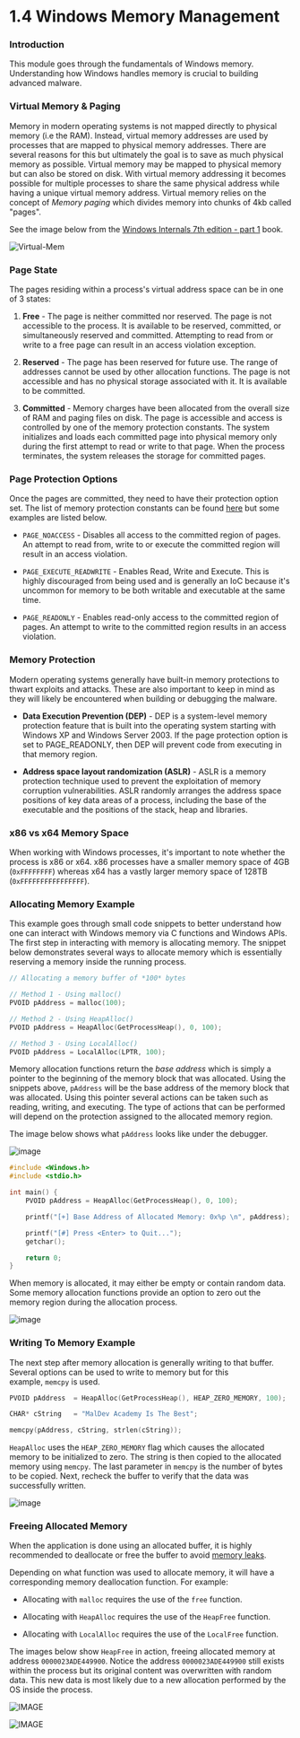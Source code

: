 # 1.4 Windows Memory Management

### Introduction

This module goes through the fundamentals of Windows memory. Understanding how Windows handles memory is crucial to building advanced malware.

### Virtual Memory & Paging

Memory in modern operating systems is not mapped directly to physical memory (i.e the RAM). Instead, virtual memory addresses are used by processes that are mapped to physical memory addresses. There are several reasons for this but ultimately the goal is to save as much physical memory as possible. Virtual memory may be mapped to physical memory but can also be stored on disk. With virtual memory addressing it becomes possible for multiple processes to share the same physical address while having a unique virtual memory address. Virtual memory relies on the concept of _Memory paging_ which divides memory into chunks of 4kb called "pages".

See the image below from the [Windows Internals 7th edition - part 1](https://learn.microsoft.com/en-us/sysinternals/resources/windows-internals) book.

![Virtual-Mem](https://maldevacademy.s3.amazonaws.com/images/Basic/5-windows-memory-management/virtual-memory.png)

### Page State

The pages residing within a process's virtual address space can be in one of 3 states:

1. **Free** - The page is neither committed nor reserved. The page is not accessible to the process. It is available to be reserved, committed, or simultaneously reserved and committed. Attempting to read from or write to a free page can result in an access violation exception.

2. **Reserved** - The page has been reserved for future use. The range of addresses cannot be used by other allocation functions. The page is not accessible and has no physical storage associated with it. It is available to be committed.

3. **Committed** - Memory charges have been allocated from the overall size of RAM and paging files on disk. The page is accessible and access is controlled by one of the memory protection constants. The system initializes and loads each committed page into physical memory only during the first attempt to read or write to that page. When the process terminates, the system releases the storage for committed pages.


### Page Protection Options

Once the pages are committed, they need to have their protection option set. The list of memory protection constants can be found [here](https://learn.microsoft.com/en-us/windows/win32/memory/memory-protection-constants) but some examples are listed below.

- `PAGE_NOACCESS` - Disables all access to the committed region of pages. An attempt to read from, write to or execute the committed region will result in an access violation.

- `PAGE_EXECUTE_READWRITE` - Enables Read, Write and Execute. This is highly discouraged from being used and is generally an IoC because it's uncommon for memory to be both writable and executable at the same time.

- `PAGE_READONLY` - Enables read-only access to the committed region of pages. An attempt to write to the committed region results in an access violation.


### Memory Protection

Modern operating systems generally have built-in memory protections to thwart exploits and attacks. These are also important to keep in mind as they will likely be encountered when building or debugging the malware.

- **Data Execution Prevention (DEP)** - DEP is a system-level memory protection feature that is built into the operating system starting with Windows XP and Windows Server 2003. If the page protection option is set to PAGE_READONLY, then DEP will prevent code from executing in that memory region.
    
- **Address space layout randomization (ASLR)** - ASLR is a memory protection technique used to prevent the exploitation of memory corruption vulnerabilities. ASLR randomly arranges the address space positions of key data areas of a process, including the base of the executable and the positions of the stack, heap and libraries.
    

### x86 vs x64 Memory Space

When working with Windows processes, it's important to note whether the process is x86 or x64. x86 processes have a smaller memory space of 4GB (`0xFFFFFFFF`) whereas x64 has a vastly larger memory space of 128TB (`0xFFFFFFFFFFFFFFFF`).

### Allocating Memory Example

This example goes through small code snippets to better understand how one can interact with Windows memory via C functions and Windows APIs. The first step in interacting with memory is allocating memory. The snippet below demonstrates several ways to allocate memory which is essentially reserving a memory inside the running process.

```c
// Allocating a memory buffer of *100* bytes

// Method 1 - Using malloc()
PVOID pAddress = malloc(100);

// Method 2 - Using HeapAlloc()
PVOID pAddress = HeapAlloc(GetProcessHeap(), 0, 100);

// Method 3 - Using LocalAlloc()
PVOID pAddress = LocalAlloc(LPTR, 100);
```

Memory allocation functions return the _base address_ which is simply a pointer to the beginning of the memory block that was allocated. Using the snippets above, `pAddress` will be the base address of the memory block that was allocated. Using this pointer several actions can be taken such as reading, writing, and executing. The type of actions that can be performed will depend on the protection assigned to the allocated memory region.

The image below shows what `pAddress` looks like under the debugger.

![image](https://maldevacademy.s3.amazonaws.com/images/Basic/memory-mgmt-105290746-d5fa58f7-b3d7-4064-98b8-6f7ee5dcc12d.png)

```c
#include <Windows.h>
#include <stdio.h>

int main() {
	PVOID pAddress = HeapAlloc(GetProcessHeap(), 0, 100);

	printf("[+] Base Address of Allocated Memory: 0x%p \n", pAddress);

	printf("[#] Press <Enter> to Quit...");
	getchar();

	return 0;
}
```

When memory is allocated, it may either be empty or contain random data. Some memory allocation functions provide an option to zero out the memory region during the allocation process.

![image](https://maldevacademy.s3.amazonaws.com/images/Basic/memory-mgmt-205290946-31ab4c35-b0e6-4727-9d45-8e439453207d.png)

### Writing To Memory Example

The next step after memory allocation is generally writing to that buffer. Several options can be used to write to memory but for this example, `memcpy` is used.

```c
PVOID pAddress	= HeapAlloc(GetProcessHeap(), HEAP_ZERO_MEMORY, 100);

CHAR* cString	= "MalDev Academy Is The Best";

memcpy(pAddress, cString, strlen(cString));
```

`HeapAlloc` uses the `HEAP_ZERO_MEMORY` flag which causes the allocated memory to be initialized to zero. The string is then copied to the allocated memory using `memcpy`. The last parameter in `memcpy` is the number of bytes to be copied. Next, recheck the buffer to verify that the data was successfully written.

![image](https://maldevacademy.s3.amazonaws.com/images/Basic/memory-mgmt-305293097-6334290e-3d79-4254-9a79-cd7011ca4bbc.png)

### Freeing Allocated Memory

When the application is done using an allocated buffer, it is highly recommended to deallocate or free the buffer to avoid [memory leaks](https://en.wikipedia.org/wiki/Memory_leak).

Depending on what function was used to allocate memory, it will have a corresponding memory deallocation function. For example:

- Allocating with `malloc` requires the use of the `free` function.

- Allocating with `HeapAlloc` requires the use of the `HeapFree` function.

- Allocating with `LocalAlloc` requires the use of the `LocalFree` function.


The images below show `HeapFree` in action, freeing allocated memory at address `0000023ADE449900`. Notice the address `0000023ADE449900` still exists within the process but its original content was overwritten with random data. This new data is most likely due to a new allocation performed by the OS inside the process.

![IMAGE](https://maldevacademy.s3.amazonaws.com/images/Basic/memory-mgmt-424394866-a0dead3a-b72b-4600-8003-b8ecc2a27449.png)

![IMAGE](https://maldevacademy.s3.amazonaws.com/images/Basic/memory-mgmt-524394895-7c747075-d866-4ca8-a15f-09cb4fec7e6d.png)